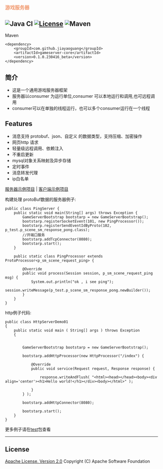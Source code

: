 ##   <font color=#f1986d size=3>游戏服务器</font>
![Java CI](https://github.com/jiayaoguang/gameserver/workflows/Java%20CI/badge.svg)
[![License](https://img.shields.io/badge/license-Apache%202-4EB1BA.svg)](https://www.apache.org/licenses/LICENSE-2.0.html)
![Maven](https://img.shields.io/maven-central/v/com.github.jiayaoguang/gameserver-core.svg)
------
Maven 

    <dependency>
        <groupId>com.github.jiayaoguang</groupId>
        <artifactId>gameserver-core</artifactId>
        <version>0.1.0.230416_beta</version>
    </dependency>

## 简介
* 这是一个通用游戏服务器框架
* 服务器以consumer 为运行单位,consumer 可以本地运行和调用,也可远程调用
* consumer可以在单独的线程运行，也可以多个consumer运行在一个线程

## Features
* 消息支持 protobuf、json、自定义 的数据类型，支持压缩、加密操作
* 网页http 请求
* 轻量级远程调用、依赖注入
* 不重启更新
* mysql对象关系映射及异步存储
* 定时事件
* 消息转发代理
* ip白名单



[服务器示例项目](https://github.com/jiayaoguang/gameserver/tree/main/gameserver-example) |
[客户端示例项目](https://github.com/jiayaoguang/gameclient)
	


构建处理 protoBuf数据的服务器例子:

    public class PingServer {
        public static void main(String[] args) throws Exception {
            GameServerBootstrap bootstarp = new GameServerBootstrap();
            bootstarp.registerSocketEvent(101, new PingProcessor());
            bootstarp.registerSendEventIdByProto(102, p_test.p_scene_sm_response_pong.class);
            //开端口服务
            bootstarp.addTcpConnector(8080);
            bootstarp.start();
        }
    
        public static class PingProcessor extends ProtoProcessor<p_sm_scene_request_ping> {
    
            @Override
            public void process(Session session, p_sm_scene_request_ping msg) {
                System.out.println("ok , i see ping");
                session.writeMessage(p_test.p_scene_sm_response_pong.newBuilder());
            }
        }
    }

http例子代码:

    public class HttpServerDemo01
    {
        public static void main ( String[] args ) throws Exception 
        {
        	
        	
        	GameServerBootstrap bootstarp = new GameServerBootstrap();
            
            bootstarp.addHttpProcessor(new HttpProcessor("/index") {
    			
    			@Override
    			public void service(Request request, Response response) {
    
    				response.writeAndFlush( "<html><head></head><body><div align='center'><h1>Hello world!</h1></div><body></html>" );
    				
    			}
    		} );
            
            bootstarp.addHttpConnector(8080);
            
            bootstarp.start();
        }
    }
    
更多例子请在[test](https://github.com/jiayaoguang/gameserver/tree/master/gameserver-test/src/main/java/org/jyg/gameserver/test)包查看

----------
## License
[Apache License, Version 2.0](http://www.apache.org/licenses/LICENSE-2.0.html) Copyright (C) Apache Software Foundation
	



